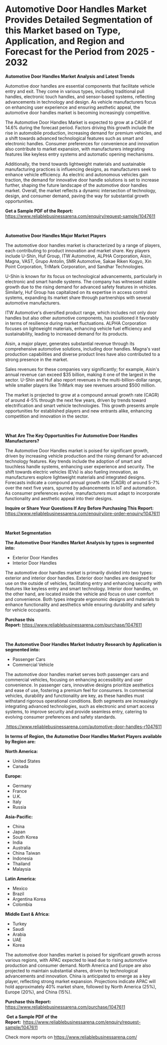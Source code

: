 <p><h1>Automotive Door Handles Market Provides Detailed Segmentation of this Market based on Type, Application, and Region and Forecast for the Period from 2025 - 2032</h1></p><p><strong>Automotive Door Handles Market Analysis and Latest Trends</strong></p>
<p><p>Automotive door handles are essential components that facilitate vehicle entry and exit. They come in various types, including traditional pull handles, electronic touch handles, and sensor-based systems, reflecting advancements in technology and design. As vehicle manufacturers focus on enhancing user experience and ensuring aesthetic appeal, the automotive door handles market is becoming increasingly competitive.</p><p>The Automotive Door Handles Market is expected to grow at a CAGR of 14.6% during the forecast period. Factors driving this growth include the rise in automobile production, increasing demand for premium vehicles, and a shift towards advanced technological features such as smart and electronic handles. Consumer preferences for convenience and innovation also contribute to market expansion, with manufacturers integrating features like keyless entry systems and automatic opening mechanisms.</p><p>Additionally, the trend towards lightweight materials and sustainable manufacturing practices is influencing designs, as manufacturers seek to enhance vehicle efficiency. As electric and autonomous vehicles gain traction, the demand for innovative door handle solutions is set to increase further, shaping the future landscape of the automotive door handles market. Overall, the market reflects a dynamic intersection of technology, design, and consumer demand, paving the way for substantial growth opportunities.</p></p>
<p><strong>Get a Sample PDF of the Report:&nbsp;</strong> <a href="https://www.reliablebusinessarena.com/enquiry/request-sample/1047611?utm_campaign=3101&utm_medium=2&utm_source=Github&utm_content=ia&utm_term=30032025&utm_id=automotive-door-handles">https://www.reliablebusinessarena.com/enquiry/request-sample/1047611</a></p>
<p>&nbsp;</p>
<p><strong>Automotive Door Handles Major Market Players</strong></p>
<p><p>The automotive door handles market is characterized by a range of players, each contributing to product innovation and market share. Key players include U-Shin, Huf Group, ITW Automotive, ALPHA Corporation, Aisin, Magna, VAST, Grupo Antolin, SMR Automotive, Sakae Riken Kogyo, Xin Point Corporation, TriMark Corporation, and Sandhar Technologies.</p><p>U-Shin is known for its focus on technological advancements, particularly in electronic and smart handle systems. The company has witnessed stable growth due to the rising demand for advanced safety features in vehicles. Similarly, Huf Group has capitalized on its expertise in access control systems, expanding its market share through partnerships with several automotive manufacturers.</p><p>ITW Automotive's diversified product range, which includes not only door handles but also other automotive components, has positioned it favorably in terms of resilience during market fluctuations. ALPHA Corporation focuses on lightweight materials, enhancing vehicle fuel efficiency and sustainability, leading to increased demand for its products.</p><p>Aisin, a major player, generates substantial revenue through its comprehensive automotive solutions, including door handles. Magna's vast production capabilities and diverse product lines have also contributed to a strong presence in the market.</p><p>Sales revenues for these companies vary significantly; for example, Aisin's annual revenue can exceed $35 billion, making it one of the largest in the sector. U-Shin and Huf also report revenues in the multi-billion-dollar range, while smaller players like TriMark may see revenues around $500 million.</p><p>The market is projected to grow at a compound annual growth rate (CAGR) of around 4-5% through the next few years, driven by trends toward electrification and smart vehicle technologies. This growth presents ample opportunities for established players and new entrants alike, enhancing competition and innovation in the sector.</p></p>
<p>&nbsp;</p>
<p><strong>What Are The Key Opportunities For Automotive Door Handles Manufacturers?</strong></p>
<p><p>The Automotive Door Handles market is poised for significant growth, driven by increasing vehicle production and the rising demand for advanced technology features. Key trends include the adoption of smart and touchless handle systems, enhancing user experience and security. The shift towards electric vehicles (EVs) is also fueling innovation, as manufacturers explore lightweight materials and integrated designs. Forecasts indicate a compound annual growth rate (CAGR) of around 5-7% over the next five years, spurred by advancements in IoT and automation. As consumer preferences evolve, manufacturers must adapt to incorporate functionality and aesthetic appeal into their designs.</p></p>
<p><strong>Inquire or Share Your Questions If Any Before Purchasing This Report:</strong> <a href="https://www.reliablebusinessarena.com/enquiry/pre-order-enquiry/1047611?utm_campaign=3101&utm_medium=2&utm_source=Github&utm_content=ia&utm_term=30032025&utm_id=automotive-door-handles">https://www.reliablebusinessarena.com/enquiry/pre-order-enquiry/1047611</a></p>
<p>&nbsp;</p>
<p><strong>Market Segmentation</strong></p>
<p><strong>The Automotive Door Handles Market Analysis by types is segmented into:</strong></p>
<p><ul><li>Exterior Door Handles</li><li>Interior Door Handles</li></ul></p>
<p><p>The automotive door handles market is primarily divided into two types: exterior and interior door handles. Exterior door handles are designed for use on the outside of vehicles, facilitating entry and enhancing security with features like keyless entry and smart technology. Interior door handles, on the other hand, are located inside the vehicle and focus on user comfort and convenience. Both types integrate ergonomic designs and materials to enhance functionality and aesthetics while ensuring durability and safety for vehicle occupants.</p></p>
<p><strong>Purchase this Report:&nbsp;</strong><a href="https://www.reliablebusinessarena.com/purchase/1047611?utm_campaign=3101&utm_medium=2&utm_source=Github&utm_content=ia&utm_term=30032025&utm_id=automotive-door-handles">https://www.reliablebusinessarena.com/purchase/1047611</a></p>
<p>&nbsp;</p>
<p><strong>The Automotive Door Handles Market Industry Research by Application is segmented into:</strong></p>
<p><ul><li>Passenger Cars</li><li>Commercial Vehicle</li></ul></p>
<p><p>The automotive door handles market serves both passenger cars and commercial vehicles, focusing on enhancing accessibility and user convenience. In passenger cars, innovative designs prioritize aesthetics and ease of use, fostering a premium feel for consumers. In commercial vehicles, durability and functionality are key, as these handles must withstand rigorous operational conditions. Both segments are increasingly integrating advanced technologies, such as electronic and smart access systems, to improve security and provide seamless entry, catering to evolving consumer preferences and safety standards.</p></p>
<p><a href="https://www.reliablebusinessarena.com/automotive-door-handles-r1047611?utm_campaign=3101&utm_medium=2&utm_source=Github&utm_content=ia&utm_term=30032025&utm_id=automotive-door-handles">&nbsp;https://www.reliablebusinessarena.com/automotive-door-handles-r1047611</a></p>
<p><strong>In terms of Region, the Automotive Door Handles Market Players available by Region are:</strong></p>
<p>
    <p> <strong> North America: </strong>
        <ul>
            <li>United States</li>
            <li>Canada</li>
        </ul>
        </p> 
    <p> <strong> Europe: </strong>
        <ul>
            <li>Germany</li>
            <li>France</li>
            <li>U.K.</li>
            <li>Italy</li>
            <li>Russia</li>
        </ul>
        </p> 
    <p> <strong> Asia-Pacific: </strong>
        <ul>
            <li>China</li>
            <li>Japan</li>
            <li>South Korea</li>
            <li>India</li>
            <li>Australia</li>
            <li>China Taiwan</li>
            <li>Indonesia</li>
            <li>Thailand</li>
            <li>Malaysia</li>
        </ul>
        </p> 
    <p> <strong> Latin America: </strong>
        <ul>
            <li>Mexico</li>
            <li>Brazil</li>
            <li>Argentina Korea</li>
            <li>Colombia</li>
        </ul>
        </p> 
    <p> <strong> Middle East & Africa: </strong>
        <ul>
            <li>Turkey</li>
            <li>Saudi</li>
            <li>Arabia</li>
            <li>UAE</li>
            <li>Korea</li>
        </ul>
    </p>
    </p>
<p><p>The automotive door handles market is poised for significant growth across various regions, with APAC expected to lead due to rising automotive production and consumer demand. North America and Europe are also projected to maintain substantial shares, driven by technological advancements and innovation. China is anticipated to emerge as a key player, reflecting strong market expansion. Projections indicate APAC will hold approximately 40% market share, followed by North America (25%), Europe (20%), and China (15%).</p></p>
<p><strong>Purchase this Report: </strong><a href="https://www.reliablebusinessarena.com/purchase/1047611?utm_campaign=3101&utm_medium=2&utm_source=Github&utm_content=ia&utm_term=30032025&utm_id=automotive-door-handles">https://www.reliablebusinessarena.com/purchase/1047611</a></p>
<p>&nbsp;<strong>Get a Sample PDF of the Report:&nbsp;&nbsp;</strong><a href="https://www.reliablebusinessarena.com/enquiry/request-sample/1047611?utm_campaign=3101&utm_medium=2&utm_source=Github&utm_content=ia&utm_term=30032025&utm_id=automotive-door-handles">https://www.reliablebusinessarena.com/enquiry/request-sample/1047611</a></p>
<p><strong></strong></p>
<p>Check more reports on <a href="https://www.reliablebusinessarena.com/?utm_campaign=3101&utm_medium=2&utm_source=Github&utm_content=ia&utm_term=30032025&utm_id=automotive-door-handles">https://www.reliablebusinessarena.com/</a></p>